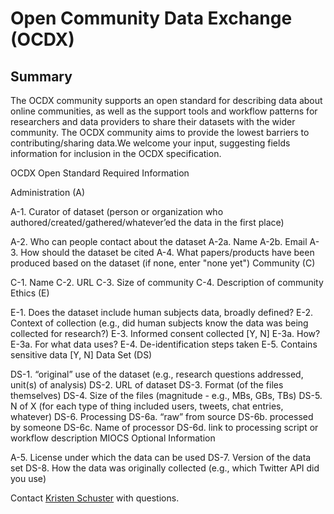 # Open Community Data Exchange (OCDX)

## Summary

The OCDX community supports an open standard for describing data about online communities, as well as the support tools and workflow patterns for researchers and data providers to share their datasets with the wider community. The OCDX community aims to provide the lowest barriers to contributing/sharing data.We welcome your input, suggesting fields information for inclusion in the OCDX specification. 


OCDX Open Standard Required Information

Administration (A)

A-1. Curator of dataset (person or organization who authored/created/gathered/whatever’ed the data in the first place)

A-2. Who can people contact about the dataset
  A-2a. Name
  A-2b. Email
A-3. How should the dataset be cited
A-4. What papers/products have been produced based on the dataset (if none, enter "none yet")
Community (C)

C-1. Name
C-2. URL
C-3. Size of community
C-4. Description of community
Ethics (E)

E-1. Does the dataset include human subjects data, broadly defined?
E-2. Context of collection (e.g., did human subjects know the data was being collected for research?)
E-3. Informed consent collected [Y, N]
E-3a. How?
E-3a. For what data uses?
E-4. De-identification steps taken
E-5. Contains sensitive data [Y, N]
Data Set (DS)

DS-1. “original” use of the dataset (e.g., research questions addressed, unit(s) of analysis)
DS-2. URL of dataset
DS-3. Format (of the files themselves)
DS-4. Size of the files (magnitude - e.g., MBs, GBs, TBs)
DS-5. N of X (for each type of thing included users, tweets, chat entries, whatever)
DS-6. Processing
DS-6a. “raw” from source
DS-6b. processed by someone
DS-6c. Name of processor
DS-6d. link to processing script or workflow description
MIOCS Optional Information

A-5. License under which the data can be used
DS-7. Version of the data set
DS-8. How the data was originally collected (e.g., which Twitter API did you use)

Contact [Kristen Schuster](mailto:schuster.kristen@gmail.com) with questions.
